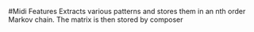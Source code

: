#Midi Features
Extracts various patterns and stores them in an nth order Markov chain. The matrix is then stored by composer
